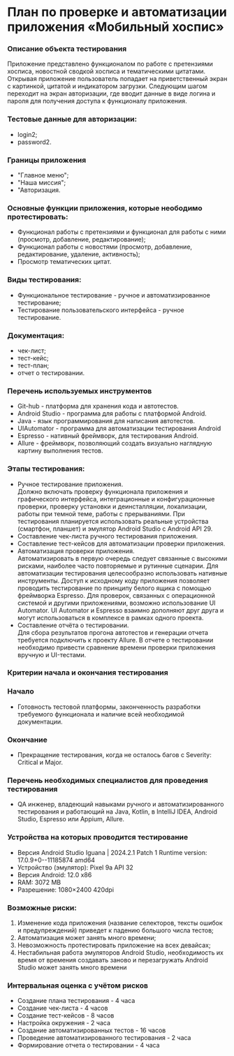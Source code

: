 # План по проверке и автоматизации приложения «Мобильный хоспис»

### Описание объекта тестирования

Приложение представлено функционалом по работе с претензиями хосписа, новостной сводкой хосписа и тематическими цитатами.
Открывая приложение пользователь попадает на приветственный экран с картинкой, цитатой и индикатором загрузки. Следующим шагом переходит на экран авторизации, где вводит данные в виде логина и пароля для получения доступа к функционалу приложения. 

### Тестовые данные для авторизации:
- login2;
- password2.

### Границы приложения
- "Главное меню";
- "Наша миссия";
- "Авторизация.
### Основные функции приложения, которые неободимо протестировать:
* Функционал работы с претензиями и функционал для работы с ними (просмотр, добавление, редактирование);
* Функционал работы с новостями (просмотр, добавление, редактирование, удаление, активность);
* Просмотр тематических цитат.

### Виды тестирования:
- Функциональное тестирование - ручное и автоматизированное тестирование;
- Тестирование пользовательского интерфейса - ручное тестирование.

### Документация: 
- чек-лист;
- тест-кейс;
- тест-план;
- отчет о тестировании.


### Перечень используемых инструментов
* Git-hub - платформа для хранения кода и автотестов.
* Android Studio - программа для работы с платформой Android. 
* Java - язык программирования для написания автотестов.
* UIAutomator - программа для автоматизации тестирования Android
* Espresso - нативный фреймворк, для тестирования Android.
* Allure - фреймворк, позволяющий создать визуально наглядную картину выполнения тестов.

### Этапы тестирования:  
- Ручное тестирование приложения.  
Должно включать проверку функционала приложения и графического интерфейса, интеграционные и конфигурационные проверки, проверку установки и деинсталляции, локализации, работы при темной теме, работы с прерываниями. При тестирования планируется использовать реальные устройства (смартфон, планшет) и эмулятор Android Studio с Android API 29.
- Составление чек-листа ручного тестирования приложения.
-  Составление тест-кейсов для автоматизации проверки приложения.
-  Автоматизация проверки приложения.  
Автоматизировать в первую очередь следует связанные с высокими рисками, наиболее часто повторяемые и рутинные сценарии. Для автоматизации тестирования целесообразно использовать нативные инструменты. Доступ к исходному коду приложения позволяет проводить тестирование по принципу белого ящика с помощью фреймворка Espresso. Для проверок, связанных с операционной системой и другими приложениями, возможно использование UI Automator. UI Automator и Espresso взаимно дополняют друг друга и могут использоваться в комплексе в рамках одного проекта. 
-  Составление отчёта о тестировании.  
Для сбора результатов прогона автотестов и генерации отчета требуется подключить к проекту Allure. В отчете о тестировании необходимо привести сравнение времени проверки приложения вручную и UI-тестами.

### Критерии начала и окончания тестирования
### Начало
- Готовность тестовой платформы, законченность разработки требуемого функционала и наличие всей необходимой документации.

### Окончание
- Прекращение тестирования, когда не осталось багов с Severity: Critical и Major.

### Перечень необходимых специалистов для проведения тестирования
- QA инженер, владеющий навыками ручного и автоматизированного тестирования и работающий на Java, Kotlin, в IntelliJ IDEA, Android Studio, Espresso или Appium, Allure.

### Устройства на которых проводится тестирование
* Версия Android Studio Iguana | 2024.2.1 Patch 1
  Runtime version: 17.0.9+0--11185874 amd64
* Устройство (эмулятор): Pixel 9a API 32
* Версия Android: 12.0 x86
* RAM: 3072 MB
* Разрешение: 1080×2400 420dpi

### Возможные риски:
1. Изменение кода приложения (название селекторов, тексты ошибок и предупреждений) приведет к падению большого числа тестов;
2. Автоматизация может занять много времени;
3. Невозможность протестировать приложение на всех девайсах;
4. Нестабильная работа эмуляторов Android Studio, необходимость их время от времения создавать заново и перезагружать Android Studio может занять много времени

###  Интервальная оценка с учётом рисков

- Создание плана тестирования - 4 часа
- Создание чек-листа - 4 часов
- Создание тест-кейсов - 8 часов
- Настройка окружения - 2 часа
- Создание автоматизированных тестов - 16 часов
- Проведение автоматизированного тестирования - 2 часа
- Формирование отчета о тестировании - 4 часа


